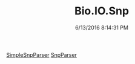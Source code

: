 ﻿---
title: Bio.IO.Snp
date: 6/13/2016 8:14:31 PM
---

[SimpleSnpParser](T-Bio.IO.Snp.SimpleSnpParser.html)
[SnpParser](T-Bio.IO.Snp.SnpParser.html)
